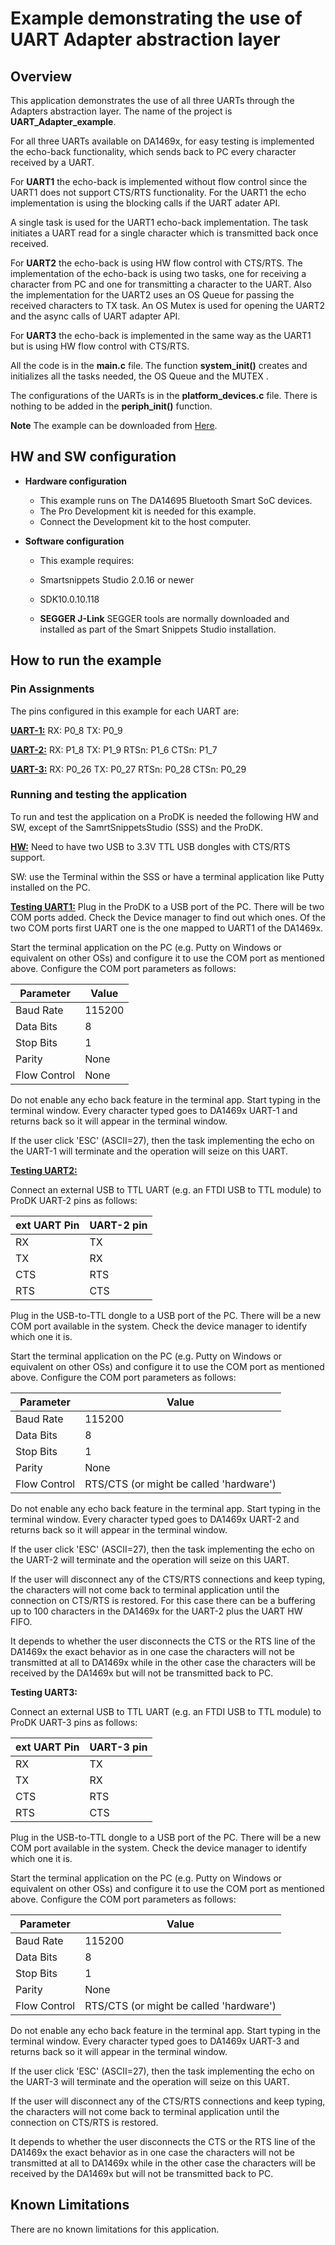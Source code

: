 # Example demonstrating the use of UART Adapter abstraction layer

## Overview

This application demonstrates the use of all three UARTs through the Adapters abstraction layer.
The name of the project is **UART_Adapter_example**.

For all three UARTs available on DA1469x, for easy testing is implemented the echo-back functionality, which sends back to PC every character received by a UART.

For **UART1** the echo-back is implemented without flow control since the UART1 does not support CTS/RTS functionality. For the UART1 the echo implementation is using the blocking calls if the UART adater API.

A single task is used for the UART1 echo-back implementation. The task initiates a UART read for a single character which is transmitted back once received.

For **UART2** the echo-back is using HW flow control with CTS/RTS. The implementation of the echo-back is using two tasks, one for receiving a character from PC and one for transmitting a character to the UART. Also the implementation for the UART2 uses an OS Queue for passing the received characters to TX task. An OS Mutex is used for opening the UART2 and the async calls of UART adapter API.

For **UART3** the echo-back is implemented in the same way as the UART1 but is using HW flow control with CTS/RTS.

All the code is in the **main.c** file.
The function **system_init()** creates and initializes all the tasks needed, the OS Queue and the MUTEX .

The configurations of the UARTs is in the **platform_devices.c** file. There is nothing to be added in the **periph_init()** function.

**Note** 
The example can be downloaded from [Here](http://lpccs-docs.dialog-semiconductor.com/SW_Example/SDK10/DA1469x_UART_Adapter_Example.zip).


## HW and SW configuration

- **Hardware configuration**

  - This example runs on The DA14695 Bluetooth Smart SoC devices.
  - The Pro Development kit is needed for this example.
  - Connect the Development kit to the host computer.

- **Software configuration**

  - This example requires:

  - Smartsnippets Studio 2.0.16 or newer
  - SDK10.0.10.118

  - **SEGGER J-Link** SEGGER tools are normally downloaded and installed as part of the Smart Snippets Studio installation.

## How to run the example

### Pin Assignments

The pins configured in this example for each UART are:

**<u>UART-1:</u>**
RX: P0_8
TX: P0_9

**<u>UART-2:</u>**
    RX: P1_8
    TX: P1_9
    RTSn: P1_6
    CTSn: P1_7

**<u>UART-3:</u>**
    RX: P0_26
    TX: P0_27
    RTSn: P0_28
    CTSn: P0_29


### Running and testing the application

To run and test the application on a ProDK is needed the following HW and SW, except of the SamrtSnippetsStudio (SSS) and the ProDK.

**<u>HW:</u>** Need to have two USB to 3.3V TTL USB dongles with CTS/RTS support.

SW: use the Terminal within the SSS or have a terminal application like Putty installed on the PC.

**<u>Testing UART1:</u>**
Plug in the ProDK to a USB port of the PC. There will be two COM ports added. Check the Device manager to find out which ones. Of the two COM ports first UART one is the one mapped to UART1 of the DA1469x.

Start the terminal application on the PC (e.g. Putty on Windows or equivalent on other OSs) and configure it to use the COM port as mentioned above. Configure the COM port parameters as follows:

| Parameter    | Value  |
| ------------ | ------ |
| Baud Rate    | 115200 |
| Data Bits    | 8      |
| Stop Bits    | 1      |
| Parity       | None   |
| Flow Control | None   |

Do not enable any echo back feature in the terminal app. Start typing in the terminal window.  Every     character typed goes to DA1469x UART-1 and returns back so it will appear in the terminal window.

If the user click 'ESC' (ASCII=27), then the task implementing the echo on  the UART-1 will terminate and the operation will seize on this UART.

**<u>Testing UART2:</u>**

Connect an external USB to TTL UART (e.g. an FTDI USB to TTL module) to ProDK UART-2 pins as follows:

| ext UART Pin | UART-2 pin |
| ------------ | :--------- |
| RX           | TX         |
| TX           | RX         |
| CTS          | RTS        |
| RTS          | CTS        |

Plug in the USB-to-TTL dongle to a USB port of the PC. There will be a new COM port available in the system. Check the device manager to identify which one it is.

Start the terminal application on the PC (e.g. Putty on Windows or equivalent on other OSs) and configure it to use the COM port as mentioned above. Configure the COM port parameters as follows:

| Parameter    | Value                                   |
| ------------ | --------------------------------------- |
| Baud Rate    | 115200                                  |
| Data Bits    | 8                                       |
| Stop Bits    | 1                                       |
| Parity       | None                                    |
| Flow Control | RTS/CTS (or might be called 'hardware') |

Do not enable any echo back feature in the terminal app. Start typing in the terminal window.  Every     character typed goes to DA1469x UART-2 and returns back so it will appear in the terminal window.

If the user click 'ESC' (ASCII=27), then the task implementing the echo on  the UART-2 will terminate and the operation will seize on this UART.

If the user will disconnect any of the CTS/RTS connections and keep typing, the characters will not come back to terminal application until the connection on CTS/RTS is restored. For this case there can be a buffering up to 100 characters in the DA1469x for the UART-2 plus the UART HW FIFO.

It depends to whether the user disconnects the CTS or the RTS line of the DA1469x the exact behavior as in one case the characters will not be transmitted at all to DA1469x while in the other case the characters will be received by the DA1469x but will not be transmitted back to PC.

**Testing UART3:**

Connect an external USB to TTL UART (e.g. an FTDI USB to TTL module) to ProDK UART-3 pins as follows:

| ext UART Pin | UART-3 pin |
| ------------ | :--------- |
| RX           | TX         |
| TX           | RX         |
| CTS          | RTS        |
| RTS          | CTS        |

Plug in the USB-to-TTL dongle to a USB port of the PC. There will be a new COM port available in the system. Check the device manager to identify which one it is.

Start the terminal application on the PC (e.g. Putty on Windows or equivalent on other OSs) and configure it to use the COM port as mentioned above. Configure the COM port parameters as follows:

| Parameter    | Value                                   |
| ------------ | --------------------------------------- |
| Baud Rate    | 115200                                  |
| Data Bits    | 8                                       |
| Stop Bits    | 1                                       |
| Parity       | None                                    |
| Flow Control | RTS/CTS (or might be called 'hardware') |

Do not enable any echo back feature in the terminal app. Start typing in the terminal window.  Every     character typed goes to DA1469x UART-3 and returns back so it will appear in the terminal window.

If the user click 'ESC' (ASCII=27), then the task implementing the echo on  the UART-3 will terminate and the operation will seize on this UART.

If the user will disconnect any of the CTS/RTS connections and keep typing, the characters will not come back to terminal application until the connection on CTS/RTS is restored.

It depends to whether the user disconnects the CTS or the RTS line of the DA1469x the exact behavior as in one case the characters will not be transmitted at all to DA1469x while in the other case the characters will be received by the DA1469x but will not be transmitted back to PC.
## Known Limitations
There are no known limitations for this application.

